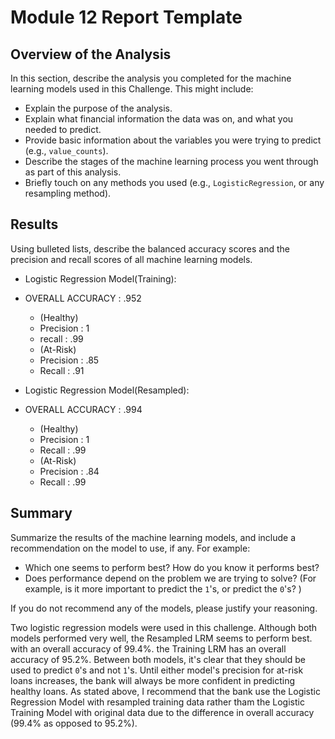 # Module 12 Report Template

## Overview of the Analysis

In this section, describe the analysis you completed for the machine learning models used in this Challenge. This might include:

* Explain the purpose of the analysis.
* Explain what financial information the data was on, and what you needed to predict.
* Provide basic information about the variables you were trying to predict (e.g., `value_counts`).
* Describe the stages of the machine learning process you went through as part of this analysis.
* Briefly touch on any methods you used (e.g., `LogisticRegression`, or any resampling method).

## Results

Using bulleted lists, describe the balanced accuracy scores and the precision and recall scores of all machine learning models.

* Logistic Regression Model(Training): 
* OVERALL ACCURACY : .952
  * (Healthy)
  * Precision : 1
  * recall : .99
  * (At-Risk)
  * Precision : .85
  * Recall : .91


* Logistic Regression Model(Resampled):
* OVERALL ACCURACY : .994
  * (Healthy)
  * Precision : 1
  * Recall : .99
  * (At-Risk)
  * Precision : .84
  * Recall : .99

## Summary

Summarize the results of the machine learning models, and include a recommendation on the model to use, if any. For example:
* Which one seems to perform best? How do you know it performs best?
* Does performance depend on the problem we are trying to solve? (For example, is it more important to predict the `1`'s, or predict the `0`'s? )

If you do not recommend any of the models, please justify your reasoning.

Two logistic regression models were used in this challenge. Although both models performed very well, the Resampled LRM seems to perform best. with an overall accuracy of 99.4%. the Training LRM has an overall accuracy of 95.2%. Between both models, it's clear that they should be used to predict `0`'s and not `1`'s. Until either model's precision for at-risk loans increases, the bank will always be more confident in predicting healthy loans. As stated above, I recommend that the bank use the Logistic Regression Model with resampled training data rather tham the Logistic Training Model with original data due to the difference in overall accuracy (99.4% as opposed to 95.2%).